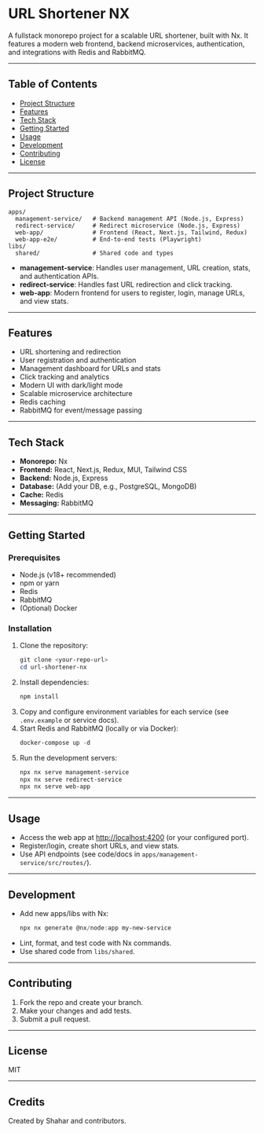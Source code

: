 # URL Shortener NX

A fullstack monorepo project for a scalable URL shortener, built with Nx. It features a modern web frontend, backend microservices, authentication, and integrations with Redis and RabbitMQ.

---

## Table of Contents

- [Project Structure](#project-structure)
- [Features](#features)
- [Tech Stack](#tech-stack)
- [Getting Started](#getting-started)
- [Usage](#usage)
- [Development](#development)
- [Contributing](#contributing)
- [License](#license)

---

## Project Structure

```
apps/
  management-service/   # Backend management API (Node.js, Express)
  redirect-service/     # Redirect microservice (Node.js, Express)
  web-app/              # Frontend (React, Next.js, Tailwind, Redux)
  web-app-e2e/          # End-to-end tests (Playwright)
libs/
  shared/               # Shared code and types
```

- **management-service**: Handles user management, URL creation, stats, and authentication APIs.
- **redirect-service**: Handles fast URL redirection and click tracking.
- **web-app**: Modern frontend for users to register, login, manage URLs, and view stats.

---

## Features

- URL shortening and redirection
- User registration and authentication
- Management dashboard for URLs and stats
- Click tracking and analytics
- Modern UI with dark/light mode
- Scalable microservice architecture
- Redis caching
- RabbitMQ for event/message passing

---

## Tech Stack

- **Monorepo:** Nx
- **Frontend:** React, Next.js, Redux, MUI, Tailwind CSS
- **Backend:** Node.js, Express
- **Database:** (Add your DB, e.g., PostgreSQL, MongoDB)
- **Cache:** Redis
- **Messaging:** RabbitMQ

---

## Getting Started

### Prerequisites

- Node.js (v18+ recommended)
- npm or yarn
- Redis
- RabbitMQ
- (Optional) Docker

### Installation

1. Clone the repository:
   ```powershell
   git clone <your-repo-url>
   cd url-shortener-nx
   ```
2. Install dependencies:
   ```powershell
   npm install
   ```
3. Copy and configure environment variables for each service (see `.env.example` or service docs).
4. Start Redis and RabbitMQ (locally or via Docker):
   ```powershell
   docker-compose up -d
   ```
5. Run the development servers:
   ```powershell
   npx nx serve management-service
   npx nx serve redirect-service
   npx nx serve web-app
   ```

---

## Usage

- Access the web app at [http://localhost:4200](http://localhost:4200) (or your configured port).
- Register/login, create short URLs, and view stats.
- Use API endpoints (see code/docs in `apps/management-service/src/routes/`).

---

## Development

- Add new apps/libs with Nx:
  ```powershell
  npx nx generate @nx/node:app my-new-service
  ```
- Lint, format, and test code with Nx commands.
- Use shared code from `libs/shared`.

---

## Contributing

1. Fork the repo and create your branch.
2. Make your changes and add tests.
3. Submit a pull request.

---

## License

MIT

---

## Credits

Created by Shahar and contributors.
